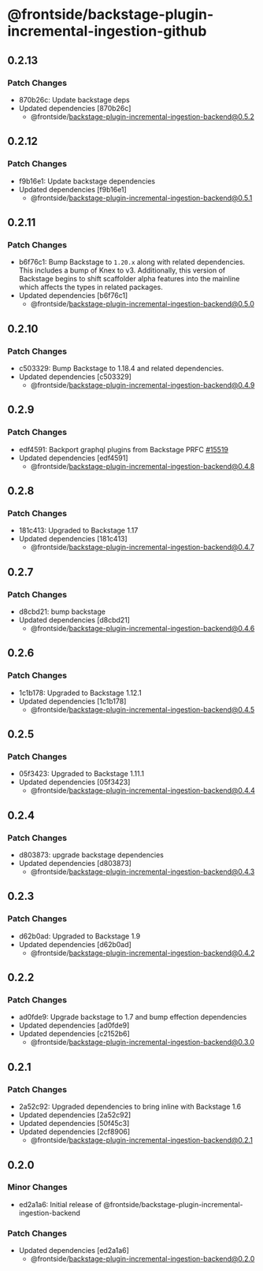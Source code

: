 # @frontside/backstage-plugin-incremental-ingestion-github

## 0.2.13

### Patch Changes

- 870b26c: Update backstage deps
- Updated dependencies [870b26c]
  - @frontside/backstage-plugin-incremental-ingestion-backend@0.5.2

## 0.2.12

### Patch Changes

- f9b16e1: Update backstage dependencies
- Updated dependencies [f9b16e1]
  - @frontside/backstage-plugin-incremental-ingestion-backend@0.5.1

## 0.2.11

### Patch Changes

- b6f76c1: Bump Backstage to `1.20.x` along with related dependencies. This includes a bump of Knex to v3. Additionally, this version of Backstage begins to shift scaffolder alpha features into the mainline which affects the types in related packages.
- Updated dependencies [b6f76c1]
  - @frontside/backstage-plugin-incremental-ingestion-backend@0.5.0

## 0.2.10

### Patch Changes

- c503329: Bump Backstage to 1.18.4 and related dependencies.
- Updated dependencies [c503329]
  - @frontside/backstage-plugin-incremental-ingestion-backend@0.4.9

## 0.2.9

### Patch Changes

- edf4591: Backport graphql plugins from Backstage PRFC [#15519](https://github.com/backstage/backstage/pull/15519)
- Updated dependencies [edf4591]
  - @frontside/backstage-plugin-incremental-ingestion-backend@0.4.8

## 0.2.8

### Patch Changes

- 181c413: Upgraded to Backstage 1.17
- Updated dependencies [181c413]
  - @frontside/backstage-plugin-incremental-ingestion-backend@0.4.7

## 0.2.7

### Patch Changes

- d8cbd21: bump backstage
- Updated dependencies [d8cbd21]
  - @frontside/backstage-plugin-incremental-ingestion-backend@0.4.6

## 0.2.6

### Patch Changes

- 1c1b178: Upgraded to Backstage 1.12.1
- Updated dependencies [1c1b178]
  - @frontside/backstage-plugin-incremental-ingestion-backend@0.4.5

## 0.2.5

### Patch Changes

- 05f3423: Upgraded to Backstage 1.11.1
- Updated dependencies [05f3423]
  - @frontside/backstage-plugin-incremental-ingestion-backend@0.4.4

## 0.2.4

### Patch Changes

- d803873: upgrade backstage dependencies
- Updated dependencies [d803873]
  - @frontside/backstage-plugin-incremental-ingestion-backend@0.4.3

## 0.2.3

### Patch Changes

- d62b0ad: Upgraded to Backstage 1.9
- Updated dependencies [d62b0ad]
  - @frontside/backstage-plugin-incremental-ingestion-backend@0.4.2

## 0.2.2

### Patch Changes

- ad0fde9: Upgrade backstage to 1.7 and bump effection dependencies
- Updated dependencies [ad0fde9]
- Updated dependencies [c2152b6]
  - @frontside/backstage-plugin-incremental-ingestion-backend@0.3.0

## 0.2.1

### Patch Changes

- 2a52c92: Upgraded dependencies to bring inline with Backstage 1.6
- Updated dependencies [2a52c92]
- Updated dependencies [50f45c3]
- Updated dependencies [2cf8906]
  - @frontside/backstage-plugin-incremental-ingestion-backend@0.2.1

## 0.2.0

### Minor Changes

- ed2a1a6: Initial release of @frontside/backstage-plugin-incremental-ingestion-backend

### Patch Changes

- Updated dependencies [ed2a1a6]
  - @frontside/backstage-plugin-incremental-ingestion-backend@0.2.0
